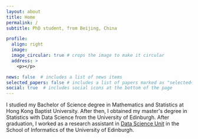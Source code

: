 ```yaml
---
layout: about
title: Home
permalink: /
subtitle: PhD student, from Beijing, China

profile:
  align: right
  image: 
  image_circular: true # crops the image to make it circular
  address: >
    <p></p>

news: false  # includes a list of news items
selected_papers: false # includes a list of papers marked as "selected={true}"
social: true  # includes social icons at the bottom of the page
---
```


I studied my Bachelor of Science degree in Mathematics and Statistics at Hong Kong Baptist University. After then, I obtained my master's degree in Statistics with Data Science from the University of Edinburgh. After graduation, I worked as a research assistant in <a href='https://web.inf.ed.ac.uk/data-science-unit'>Data Science Unit</a> in the School of Informatics of the University of Edinburgh.

